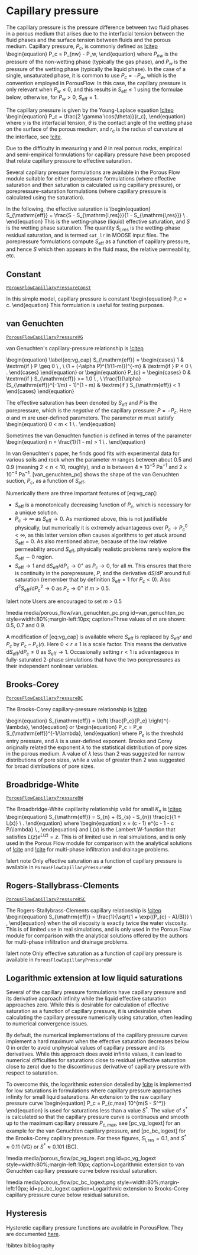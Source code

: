 # Capillary pressure

The capillary pressure is the pressure difference between two fluid phases in a porous medium that
arises due to the interfacial tension between the fluid phases and the surface tension between fluids
and the porous medium. Capillary pressure, $P_c$, is commonly defined as [!citep](bear1972)
\begin{equation}
P_c = P_{nw} - P_w,
\end{equation}
where $P_{nw}$ is the pressure of the non-wetting phase (typically the gas phase), and $P_w$ is the
pressure of the wetting phase (typically the liquid phase).  In the case of a single, unsaturated phase, it is common to use $P_{c} = -P_{w}$, which is the convention employed in PorousFlow.  In this case, the capillary pressure is only relevant when $P_{w}\leq 0$, and this results in $S_{\mathrm{eff}}\leq 1$ using the formulae below, otherwise, for $P_{w}>0$, $S_{\mathrm{eff}}=1$.

The capillary pressure is given by the Young-Laplace equation [!citep](bear1972)
\begin{equation}
P_c = \frac{2 \gamma \cos(\theta)}{r_c},
\end{equation}
where $\gamma$ is the interfacial tension, $\theta$ is the contact angle of the wetting phase on the
surface of the porous medium, and $r_c$ is the radius of curvature at the interface, see
[!cite](bear1972).

Due to the difficulty in measuring $\gamma$ and $\theta$ in real porous rocks, empirical and
semi-empirical formulations for capillary pressure have been proposed that relate capillary pressure
to effective saturation.

Several capillary pressure formulations are available in the Porous Flow module suitable for either
porepressure formulations (where effective saturation and then saturation is calculated using capillary pressure), or
porepressure-saturation formulations (where capillary pressure is calculated using the saturation).

In the following, the effective saturation is
\begin{equation}
S_{\mathrm{eff}} = \frac{S - S_{\mathrm{l,res}}}{1 - S_{\mathrm{l,res}}} \ .
\end{equation}
This is the wetting-phase (liquid) effective saturation, and $S$ is the wetting phase saturation.  The quantity $S_{\mathrm{l,res}}$ is the wetting-phase residual saturation, and is termed `sat_lr` in MOOSE input files.  The porepressure formulations compute $S_{\mathrm{eff}}$ as a function of capillary pressure, and hence $S$ which then appears in the fluid mass, the relative permeability, etc.

## Constant

[`PorousFlowCapillaryPressureConst`](/PorousFlowCapillaryPressureConst.md)

In this simple model, capillary pressure is constant
\begin{equation}
  P_c = c.
\end{equation}
This formulation is useful for testing purposes.

## van Genuchten

[`PorousFlowCapillaryPressureVG`](/PorousFlowCapillaryPressureVG.md)

van Genuchten's capillary-pressure relationship is [!citep](vangenuchten1980)

\begin{equation}
\label{eq:vg_cap}
S_{\mathrm{eff}} =
\begin{cases}
1 & \textrm{if } P \geq 0 \ , \\
(1 + (-\alpha P)^{1/(1-m)})^{-m} & \textrm{if } P < 0 \ .
\end{cases}
\end{equation}
or
\begin{equation}
P_{c} =
\begin{cases}
0 & \textrm{if } S_{\mathrm{eff}} >= 1.0 \ , \\
\frac{1}{\alpha} (S_{\mathrm{eff}}^{-1/m} - 1)^{1 - m} & \textrm{if } S_{\mathrm{eff}} < 1
\end{cases}
\end{equation}

The effective saturation has been denoted by $S_{\mathrm{eff}}$ and
$P$ is the porepressure, which is the  *negative* of the capillary
pressure: $P = -P_{c}$.  Here $\alpha$ and $m$ are user-defined parameters.  The
parameter $m$ must satisfy
\begin{equation}
0 < m < 1 \ .
\end{equation}

Sometimes the van Genuchten function is defined in terms of the parameter
\begin{equation}
n = \frac{1}{1 - m} > 1 \ .
\end{equation}

In van Genuchten's paper, he finds good fits with experimental data for various soils and rock when
the parameter $m$ ranges between about 0.5 and 0.9 (meaning $2<n<10$, roughly), and $\alpha$ is
between $4\times 10^{-5}$ Pa$^{-1}$ and $2\times 10^{-4}$ Pa$^{-1}$.  [van_genuchten_pc] shows the
shape of the van Genuchten suction, $P_{c}$, as a function of $S_{\mathrm{eff}}$.

Numerically there are three important features of [eq:vg_cap]:

- $S_{\mathrm{eff}}$ is a monotonically decreasing function of $P_{c}$, which is necessary for a
  unique solution.
- $P_{c}\rightarrow \infty$ as $S_{\mathrm{eff}}\rightarrow 0$.  As mentioned above, this is not
  justifiable physically, but numerically it is extremely advantageous over $P_{c}\rightarrow
  P_{c}^{0}<\infty$, as this latter version often causes algorithms to *get stuck* around
  $S_{\mathrm{eff}} = 0$.  As also mentioned above, because of the low relative permeability around
  $S_{\mathrm{eff}}$, physically realistic problems rarely explore the $S_{\mathrm{eff}}\sim 0$
  region.
- $S_{\mathrm{eff}}\rightarrow 1$ and $\mathrm{d}S_{\mathrm{eff}}/\mathrm{d}P_{c} \rightarrow 0^{+}$
  as $P_{c}\rightarrow 0$, for all $m$.  This ensures that there is continuity in the porepressure,
  $P$, and the derivative $\mathrm{d}S/\mathrm{d}P$ around full saturation (remember that by
  definition $S_{\mathrm{eff}}=1$ for $P_{c}<0$).  Also
  $\mathrm{d}^{2}S_{\mathrm{eff}}/\mathrm{d}P_{c}^{2} \rightarrow 0$ as $P_{c}\rightarrow 0^{+}$ if
  $m>0.5$.

!alert note
Users are encouraged to set *m* > 0.5

!media media/porous_flow/van_genuchten_pc.png
       id=van_genuchten_pc
       style=width:80%;margin-left:10px;
       caption=Three values of $m$ are shown: 0.5, 0.7 and 0.9.

A modification of [eq:vg_cap] is available where $S_{\mathrm{eff}}$ is replaced by
$S_{\mathrm{eff}}r$ and $P_{c}$ by $P_{c} - P_{c}(r)$.  Here $0<r\leq 1$ is a scale factor.  This
means the derivative $\mathrm{d}S_{\mathrm{eff}}/\mathrm{d}P_{c}\neq 0$ as
$S_{\mathrm{eff}}\rightarrow 1$.  Occasionally setting $r<1$ is advantageous in fully-saturated
2-phase simulations that have the two porepressures as their independent nonlinear variables.

## Brooks-Corey

[`PorousFlowCapillaryPressureBC`](/PorousFlowCapillaryPressureBC.md)

The Brooks-Corey capillary-pressure relationship is [!citep](brookscorey1966)

\begin{equation}
S_{\mathrm{eff}} = \left( \frac{P_c}{P_e} \right)^{-\lambda},
\end{equation}
or
\begin{equation}
P_c = P_e S_{\mathrm{eff}}^{-1/\lambda},
\end{equation}
where $P_e$ is the threshold entry pressure, and $\lambda$ is a user-defined exponent. Brooks and
Corey originally related the exponent $\lambda$ to the statistical distribution of pore sizes in the
porous medium. A value of $\lambda$ less than 2 was suggested for narrow distributions of pore sizes,
while a value of greater than 2 was suggested for broad distributions of pore sizes.

## Broadbridge-White

[`PorousFlowCapillaryPressureBW`](/PorousFlowCapillaryPressureBW.md)

The Broadbridge-White capillarity relationship valid for small $K_{n}$ is [!citep](broadbridge1988)
\begin{equation}
S_{\mathrm{eff}} = S_{n} + (S_{s} - S_{n}) \frac{c}{1 + L(x)} \ .
\end{equation}
where
\begin{equation}
x = (c - 1) e^{c - 1 - c P/\lambda} \ ,
\end{equation}
and $L(x)$ is the Lambert W-function that satisfies $L(z)e^{L(z)}=z$.  This is of limited use in real
simulations, and is only used in the Porous Flow module for comparison with the analytical solutions
of [!cite](broadbridge1988) and
[!cite](warrick1990) for multi-phase infiltration and drainage problems.

!alert note
Only effective saturation as a function of capillary pressure is available in
`PorousFlowCapillaryPressureBW`

## Rogers-Stallybrass-Clements

[`PorousFlowCapillaryPressureRSC`](/PorousFlowCapillaryPressureRSC.md)

The Rogers-Stallybrass-Clements capillary relationship is [!citep](rsc1983)
\begin{equation}
S_{\mathrm{eff}} = \frac{1}{\sqrt{1 + \exp((P_{c} - A)/B)}} \ ,
\end{equation}
when the oil viscosity is exactly twice the water viscosity.  This is of limited use in real
simulations, and is only used in the Porous Flow module for comparison with the analytical solutions
offered by the authors for multi-phase infiltration and drainage problems.

!alert note
Only effective saturation as a function of capillary pressure is available in
`PorousFlowCapillaryPressureBW`

## Logarithmic extension at low liquid saturations

Several of the capillary pressure formulations have capillary pressure and its derivative approach
infinity while the liquid effective saturation approaches zero. While this is desirable for calculation of
effective saturation as a function of capillary pressure, it is undesirable when calculating the
capillary pressure numerically using saturation, often leading to numerical convergence issues.

By default, the numerical implementations of the capillary pressure
curves implement a hard maximum when the effective saturation
decreases below 0 in order to avoid unphysical values of capillary
pressure and its derivatives. While this approach does avoid infinite
values, it can lead to numerical difficulties for saturations close to
residual (effective saturation close to zero) due to the discontinuous
derivative of capillary pressure with respect to saturation.

To overcome this, the logarithmic extension detailed by [!cite](webb2000) is implemented for low
saturations in formulations where capillary pressure approaches infinity for small liquid
saturations. An extension to the raw capillary pressure curve
\begin{equation}
P_c = P_{c,max} 10^{m(S - S^*)}
\end{equation}
is used for saturations less than a value $S^*$. The value of $s^*$ is calculated so that the
capillary pressure curve is continuous and smooth up to the maximum capillary pressure $P_{c,max}$,
see [pc_vg_logext] for an example for the van Genuchten capillary pressure, and [pc_bc_logext] for
the Brooks-Corey capillary pressure.  For these figures, $S_{\mathrm{l,res}}=0.1$, and $S^{*}\approx 0.11$ (VG) or $S^{*}\approx 0.101$ (BC).

!media media/porous_flow/pc_vg_logext.png
       id=pc_vg_logext
       style=width:80%;margin-left:10px;
       caption=Logarithmic extension to van Genuchten capillary pressure curve below residual
               saturation.

!media media/porous_flow/pc_bc_logext.png style=width:80%;margin-left:10px;
       id=pc_bc_logext
       caption=Logarithmic extension to Brooks-Corey capillary pressure curve below residual
               saturation.

## Hysteresis

Hysteretic capillary pressure functions are available in PorousFlow.  They are documented [here](hysteresis.md).

!bibtex bibliography
